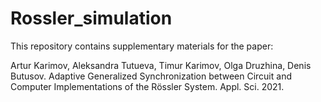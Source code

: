 # Rossler_simulation

This repository contains supplementary materials for the paper:

Artur Karimov, Aleksandra Tutueva, Timur Karimov, Olga Druzhina, Denis Butusov. Adaptive Generalized Synchronization between Circuit and Computer Implementations of the Rössler System. Appl. Sci. 2021.

